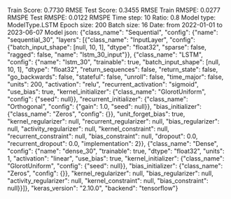 Train Score: 0.7730 RMSE
Test Score: 0.3455 RMSE
Train RMSPE: 0.0277 RMSPE
Test RMSPE: 0.0122 RMSPE
Time step: 10
Ratio: 0.8
Model type: ModelType.LSTM
Epoch size: 200
Batch size: 16
Date: from 2022-01-01 to 2023-06-07
Model json: {"class_name": "Sequential", "config": {"name": "sequential_30", "layers": [{"class_name": "InputLayer", "config": {"batch_input_shape": [null, 10, 1], "dtype": "float32", "sparse": false, "ragged": false, "name": "lstm_30_input"}}, {"class_name": "LSTM", "config": {"name": "lstm_30", "trainable": true, "batch_input_shape": [null, 10, 1], "dtype": "float32", "return_sequences": false, "return_state": false, "go_backwards": false, "stateful": false, "unroll": false, "time_major": false, "units": 200, "activation": "relu", "recurrent_activation": "sigmoid", "use_bias": true, "kernel_initializer": {"class_name": "GlorotUniform", "config": {"seed": null}}, "recurrent_initializer": {"class_name": "Orthogonal", "config": {"gain": 1.0, "seed": null}}, "bias_initializer": {"class_name": "Zeros", "config": {}}, "unit_forget_bias": true, "kernel_regularizer": null, "recurrent_regularizer": null, "bias_regularizer": null, "activity_regularizer": null, "kernel_constraint": null, "recurrent_constraint": null, "bias_constraint": null, "dropout": 0.0, "recurrent_dropout": 0.0, "implementation": 2}}, {"class_name": "Dense", "config": {"name": "dense_30", "trainable": true, "dtype": "float32", "units": 1, "activation": "linear", "use_bias": true, "kernel_initializer": {"class_name": "GlorotUniform", "config": {"seed": null}}, "bias_initializer": {"class_name": "Zeros", "config": {}}, "kernel_regularizer": null, "bias_regularizer": null, "activity_regularizer": null, "kernel_constraint": null, "bias_constraint": null}}]}, "keras_version": "2.10.0", "backend": "tensorflow"}